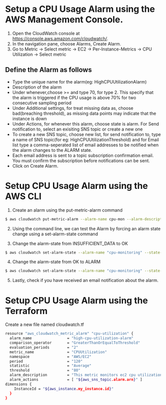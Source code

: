 # Setup a CPU Usage Alarm using the AWS Management Console.

1. Open the CloudWatch console at https://console.aws.amazon.com/cloudwatch/.
2. In the navigation pane, choose Alarms, Create Alarm.
3. Go to Metric → Select metric → EC2 → Per-Instance-Metrics → CPU Utilization → Select metric

## Define the Alarm as follows
* Type the unique name for the alarm(eg: HighCPUUtilizationAlarm)
* Description of the alarm
* Under whenever,choose >= and type 70, for type 2. This specify that the alarm is triggered if the CPU usage is above 70% for two consecutive sampling period
* Under Additional settings, for treat missing data as, choose bad(breaching threshold), as missing data points may indicate that the instance is down
* Under Actions, for whenever this alarm, choose state is alarm. For Send notification to, select an exisiting SNS topic or create a new one 
* To create a new SNS topic, choose new list, for send notification to, type a name of SNS topic(for eg: HighCPUUtilizationThreshold) and for Email list type a comma-seperated list of email addresses to be notified when the alarm changes to the ALARM state.
* Each email address is sent to a topic subscription confirmation email. You must confirm the subscription before notifications can be sent.
* Click on Create Alarm.

# Setup CPU Usage Alarm using the AWS CLI

1. Create an alarm using the put-metric-alarm command

```sh
$ aws cloudwatch put-metric-alarm --alarm-name cpu-mon --alarm-description "Alarm when CPU exceeds 70 percent" --metric-name CPUUtilization --namespace AWS/EC2 --statistic Average --period 300 --threshold 70 --comparison-operator GreaterThanThreshold  --dimensions "Name=InstanceId,Value=i-12345678" --evaluation-periods 2 --alarm-actions arn:aws:sns:us-east-1:111122223333:MyTopic --unit Percent
```

2. Using the command line, we can test the Alarm by forcing an alarm state change using a set-alarm-state command

3. Change the alarm-state from INSUFFICIENT_DATA to OK

```sh
$ aws cloudwatch set-alarm-state --alarm-name "cpu-monitoring" --state-reason "initializing" --state-value OK
```

4. Change the alarm-state from OK to ALARM

```sh
$ aws cloudwatch set-alarm-state --alarm-name "cpu-monitoring" --state-reason "initializing" --state-value ALARM
```

5. Lastly, check if you have received an email notification about the alarm.

# Setup CPU Usage Alarm using the Terraform

Create a new file named cloudwatch.tf
```sh
resource "aws_cloudwatch_metric_alarm" "cpu-utilization" {
  alarm_name                = "high-cpu-utilization-alarm"
  comparison_operator       = "GreaterThanOrEqualToThreshold"
  evaluation_periods        = "2"
  metric_name               = "CPUUtilization"
  namespace                 = "AWS/EC2"
  period                    = "120"
  statistic                 = "Average"
  threshold                 = "80"
  alarm_description         = "This metric monitors ec2 cpu utilization"
  alarm_actions             = [ "${aws_sns_topic.alarm.arn}" ]
dimensions {
    InstanceId = "${aws_instance.my_instance.id}"
  }
}
```